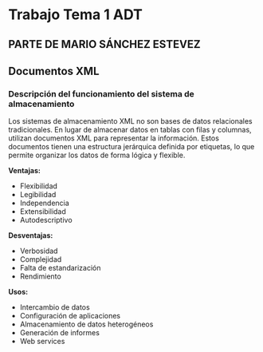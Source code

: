 # Trabajo Tema 1 ADT
## PARTE DE MARIO SÁNCHEZ ESTEVEZ
## Documentos XML


### Descripción del funcionamiento del sistema de almacenamiento
Los sistemas de almacenamiento XML no son bases de datos relacionales tradicionales. En lugar de almacenar datos en tablas con filas y columnas, utilizan documentos XML para representar la información. Estos documentos tienen una estructura jerárquica definida por etiquetas, lo que permite organizar los datos de forma lógica y flexible.

**Ventajas:**
* Flexibilidad
* Legibilidad
* Independencia
* Extensibilidad
* Autodescriptivo

**Desventajas:**
* Verbosidad
* Complejidad
* Falta de estandarización
* Rendimiento


**Usos:**
* Intercambio de datos
* Configuración de aplicaciones
* Almacenamiento de datos heterogéneos
* Generación de informes
* Web services
